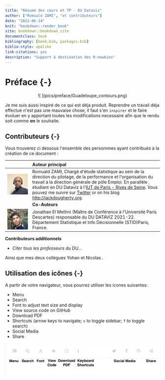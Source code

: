 ```yaml
--- 
title: "Résumé des cours et TP - DU Dataviz"
author: ["Romuald ZAMI", "et contributeurs"]
date: "2022-06-14"
knit: "bookdown::render_book"
site: bookdown::bookdown_site
documentclass: book
bibliography: [book.bib, packages.bib]
biblio-style: apalike
link-citations: yes
description: "Support à destination des R-newbies"
---
```


# Préface {-}


<center>![ ](pics/preface/Guadeloupe_contours.png)</center>

Je me suis aussi inspiré de ce qui est déja produit. Reprendre un travail déja effectué n'est pas une mauvaise chose, il faut s'en `inspirer` et le faire évoluer en y apportant toutes les modifications necessaire afin que le rendu soit comme **on** le souhaite.





## Contributeurs <i class="far fa-user-secret"></i>  {-}

Vous trouverez ci dessous l'ensemble des personnnes ayant contribués à la création  de ce document : 

|  | Auteur principal |
| :-- | :---------- |
| ![Romuald ZAMI](pics/preface/unnamed.png) | Romuald ZAMI, Chargé d'étude statistique au sein de la direction du pilotage, de la performance et l'organisation du travail à la direction générale de pôle Emploi. En parallèle , étudiant en DU Dataviz à l'[IUT de Paris - Rives de Seine](https://iutparis-seine.u-paris.fr/metiers-de-la-data/diplome-duniversite-dataviz/). Vous pouvez me suivre sur [Twitter](http://twitter.com/Rom@Zam) or on his blog <http://jackdougherty.org>.|
|  | **Co-Auteurs** |
| ![Jonathan El Methni](pics/preface/Jonathan-El-Methni.jpeg) | Jonathan El Methni (Maître de Conférence à l'Université Paris Descartes) responsable du DU DATAVIZ 2021-22. Département Statistique et Info Décisionnelle (STID)Paris, France. |

**Contributeurs additionnels**


  - _Citer tous les professeurs du DU..._

Ainsi que mes deux collègues Yohan et Nicolas <i class="far fa-user-friends"></i> .

## Utilisation des icônes {-}

A partir de votre navigateur, vous pourrez utiliser les icones suivantes:

- Menu
- Search
- Font to adjust text size and display
- View source code on GitHub
- Download PDF
- Shortcuts (arrow keys to navigate; `s` to toggle sidebar; `f` to toggle search)
- Social Media
- Share

<img src="pics/preface/how-to-read.png" width="860" />

